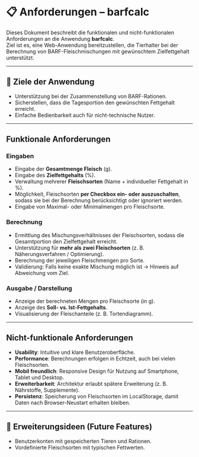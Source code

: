 # 📋 Anforderungen – barfcalc

Dieses Dokument beschreibt die funktionalen und nicht-funktionalen Anforderungen an die Anwendung **barfcalc**.  
Ziel ist es, eine Web-Anwendung bereitzustellen, die Tierhalter bei der Berechnung von BARF-Fleischmischungen mit gewünschtem Zielfettgehalt unterstützt.  

---

## 🎯 Ziele der Anwendung
- Unterstützung bei der Zusammenstellung von BARF-Rationen.  
- Sicherstellen, dass die Tagesportion den gewünschten Fettgehalt erreicht.  
- Einfache Bedienbarkeit auch für nicht-technische Nutzer.  

---

## Funktionale Anforderungen

### Eingaben
- Eingabe der **Gesamtmenge Fleisch** (g).  
- Eingabe des **Zielfettgehalts** (%).  
- Verwaltung mehrerer **Fleischsorten** (Name + individueller Fettgehalt in %).  
- Möglichkeit, Fleischsorten **per Checkbox ein- oder auszuschalten**, sodass sie bei der Berechnung berücksichtigt oder ignoriert werden.  
- Eingabe von Maximal- oder Minimalmengen pro Fleischsorte.  

### Berechnung
- Ermittlung des Mischungsverhältnisses der Fleischsorten, sodass die Gesamtportion den Zielfettgehalt erreicht.  
- Unterstützung für **mehr als zwei Fleischsorten** (z. B. Näherungsverfahren / Optimierung).  
- Berechnung der jeweiligen Fleischmengen pro Sorte.  
- Validierung: Falls keine exakte Mischung möglich ist → Hinweis auf Abweichung vom Ziel.  

### Ausgabe / Darstellung
- Anzeige der berechneten Mengen pro Fleischsorte (in g).  
- Anzeige des **Soll- vs. Ist-Fettgehalts**.  
- Visualisierung der Fleischanteile (z. B. Tortendiagramm).  

---

## Nicht-funktionale Anforderungen
- **Usability**: Intuitive und klare Benutzeroberfläche.  
- **Performance**: Berechnungen erfolgen in Echtzeit, auch bei vielen Fleischsorten.  
- **Mobil freundlich**: Responsive Design für Nutzung auf Smartphone, Tablet und Desktop.  
- **Erweiterbarkeit**: Architektur erlaubt spätere Erweiterung (z. B. Nährstoffe, Supplemente).  
- **Persistenz**: Speicherung von Fleischsorten im LocalStorage, damit Daten nach Browser-Neustart erhalten bleiben.  

---

## 🚧 Erweiterungsideen (Future Features)
- Benutzerkonten mit gespeicherten Tieren und Rationen.  
- Vordefinierte Fleischsorten mit typischen Fettwerten.  
